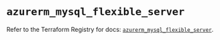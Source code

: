 # `azurerm_mysql_flexible_server`

Refer to the Terraform Registry for docs: [`azurerm_mysql_flexible_server`](https://registry.terraform.io/providers/hashicorp/azurerm/3.112.0/docs/resources/mysql_flexible_server).

